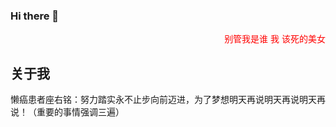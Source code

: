 ### Hi there 👋
<span style="display:block;text-align:right;color:red;">别管我是谁 我 该死的美女</span>    
## 关于我
懒癌患者座右铭：努力踏实永不止步向前迈进，为了梦想明天再说明天再说明天再说！（重要的事情强调三遍）  
